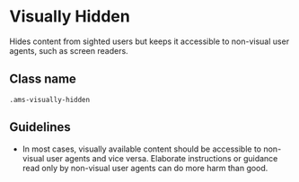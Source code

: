 <!-- @license CC0-1.0 -->

# Visually Hidden

Hides content from sighted users but keeps it accessible to non-visual user agents, such as screen readers.

## Class name

`.ams-visually-hidden`

## Guidelines

- In most cases, visually available content should be accessible to non-visual user agents and vice versa.
  Elaborate instructions or guidance read only by non-visual user agents can do more harm than good.
